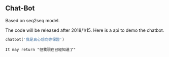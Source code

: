 ## Chat-Bot

Based on seq2seq model.

The code will be released after 2018/1/15. Here is a api to demo the chatbot.

```python
chatbot('我是真心想向妳保證')
```

    It may return "但我現在已經知道了"